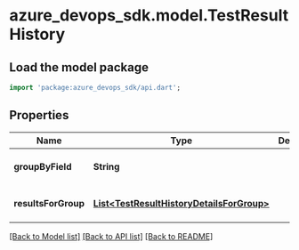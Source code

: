# azure_devops_sdk.model.TestResultHistory

## Load the model package
```dart
import 'package:azure_devops_sdk/api.dart';
```

## Properties
Name | Type | Description | Notes
------------ | ------------- | ------------- | -------------
**groupByField** | **String** |  | [optional] [default to null]
**resultsForGroup** | [**List&lt;TestResultHistoryDetailsForGroup&gt;**](TestResultHistoryDetailsForGroup.md) |  | [optional] [default to []]

[[Back to Model list]](../README.md#documentation-for-models) [[Back to API list]](../README.md#documentation-for-api-endpoints) [[Back to README]](../README.md)


